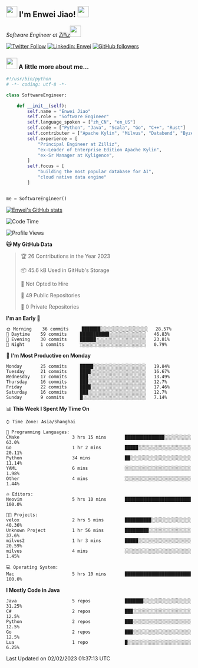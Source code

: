 <h2><img src="https://emojis.slackmojis.com/emojis/images/1531849430/4246/blob-sunglasses.gif?1531849430" width="30"/> I'm  Enwei Jiao! <img src="https://media.giphy.com/media/juBt25nT1KGys/giphy.gif" width=30> </h2>
<!-- <img align='right' src="https://media.giphy.com/media/M9gbBd9nbDrOTu1Mqx/giphy.gif" width="230"> -->
<p><em>Software Engineer at <a href="https://zilliz.com/">Zilliz</a><img src="https://media.giphy.com/media/WUlplcMpOCEmTGBtBW/giphy.gif" width="30"></em></p>

[![Twitter Follow](https://img.shields.io/twitter/follow/misteranmol?label=Follow)](https://twitter.com/intent/follow?screen_name=EnweiJiao)
[![Linkedin: Enwei](https://img.shields.io/badge/-enwei-blue?style=&logo=Linkedin&logoColor=white&link=https://www.linkedin.com/in/enwei-jiao-41192a97)](https://www.linkedin.com/in/enwei-jiao-41192a97/)
[![GitHub followers](https://img.shields.io/github/followers/jiaoew1991?label=Follow&style=social)](https://github.com/jiaoew1991)


### <img src="https://media.giphy.com/media/VgCDAzcKvsR6OM0uWg/giphy.gif" width="30"> A little more about me...  

```python
#!/usr/bin/python
# -*- coding: utf-8 -*-

class SoftwareEngineer:

    def __init__(self):
        self.name = "Enwei Jiao"
        self.role = "Software Engineer"
        self.language_spoken = ["zh_CN", "en_US"]
        self.code = ["Python", "Java", "Scala", "Go", "C++", "Rust"]
        self.contributer = ["Apache Kylin", "Milvus", "Databend", "Byzer-Lang"]
        self.experience = [
            "Principal Engineer at Zilliz",
            "ex-Leader of Enterprise Edition Apache Kylin",
            "ex-Sr Manager at Kyligence",
        ]
        self.focus = [
            "building the most popular database for AI",
            "cloud native data engine"
        ]


me = SoftwareEngineer()
```

[![Enwei's GitHub stats](https://github-readme-stats.vercel.app/api?username=jiaoew1991&count_private=true&show_icons=true)](https://github.com/jiaoew1991/jiaoew1991)

<!-- [![Top Langs](https://github-readme-stats.vercel.app/api/top-langs/?username=jiaoew1991&layout=compact)](https://github.com/jiaoew1991/jiaoew1991) -->

<!--START_SECTION:waka-->
![Code Time](http://img.shields.io/badge/Code%20Time-466%20hrs%2015%20mins-blue)

![Profile Views](http://img.shields.io/badge/Profile%20Views-0-blue)

**🐱 My GitHub Data** 

> 🏆 26 Contributions in the Year 2023
 > 
> 📦 45.6 kB Used in GitHub's Storage 
 > 
> 🚫 Not Opted to Hire
 > 
> 📜 49 Public Repositories 
 > 
> 🔑 0 Private Repositories  
 > 
**I'm an Early 🐤** 

```text
🌞 Morning    36 commits     ███████░░░░░░░░░░░░░░░░░░   28.57% 
🌆 Daytime    59 commits     ███████████░░░░░░░░░░░░░░   46.83% 
🌃 Evening    30 commits     ██████░░░░░░░░░░░░░░░░░░░   23.81% 
🌙 Night      1 commits      ░░░░░░░░░░░░░░░░░░░░░░░░░   0.79%

```
📅 **I'm Most Productive on Monday** 

```text
Monday       25 commits     █████░░░░░░░░░░░░░░░░░░░░   19.84% 
Tuesday      21 commits     ████░░░░░░░░░░░░░░░░░░░░░   16.67% 
Wednesday    17 commits     ███░░░░░░░░░░░░░░░░░░░░░░   13.49% 
Thursday     16 commits     ███░░░░░░░░░░░░░░░░░░░░░░   12.7% 
Friday       22 commits     ████░░░░░░░░░░░░░░░░░░░░░   17.46% 
Saturday     16 commits     ███░░░░░░░░░░░░░░░░░░░░░░   12.7% 
Sunday       9 commits      █░░░░░░░░░░░░░░░░░░░░░░░░   7.14%

```


📊 **This Week I Spent My Time On** 

```text
⌚︎ Time Zone: Asia/Shanghai

💬 Programming Languages: 
CMake                    3 hrs 15 mins       ███████████████░░░░░░░░░░   63.0% 
Go                       1 hr 2 mins         █████░░░░░░░░░░░░░░░░░░░░   20.11% 
Python                   34 mins             ██░░░░░░░░░░░░░░░░░░░░░░░   11.14% 
YAML                     6 mins              ░░░░░░░░░░░░░░░░░░░░░░░░░   1.98% 
Other                    4 mins              ░░░░░░░░░░░░░░░░░░░░░░░░░   1.44%

🔥 Editors: 
Neovim                   5 hrs 10 mins       █████████████████████████   100.0%

🐱‍💻 Projects: 
velox                    2 hrs 5 mins        ██████████░░░░░░░░░░░░░░░   40.36% 
Unknown Project          1 hr 56 mins        █████████░░░░░░░░░░░░░░░░   37.6% 
milvus2                  1 hr 3 mins         █████░░░░░░░░░░░░░░░░░░░░   20.59% 
milvus                   4 mins              ░░░░░░░░░░░░░░░░░░░░░░░░░   1.45%

💻 Operating System: 
Mac                      5 hrs 10 mins       █████████████████████████   100.0%

```

**I Mostly Code in Java** 

```text
Java                     5 repos             ███████░░░░░░░░░░░░░░░░░░   31.25% 
C#                       2 repos             ███░░░░░░░░░░░░░░░░░░░░░░   12.5% 
Python                   2 repos             ███░░░░░░░░░░░░░░░░░░░░░░   12.5% 
Go                       2 repos             ███░░░░░░░░░░░░░░░░░░░░░░   12.5% 
Lua                      1 repo              █░░░░░░░░░░░░░░░░░░░░░░░░   6.25%

```



 Last Updated on 02/02/2023 01:37:13 UTC
<!--END_SECTION:waka-->
